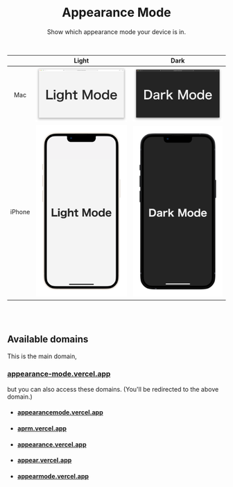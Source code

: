 <br />

<h1 align="center">Appearance Mode</h1>
<p align="center">Show which appearance mode your device is in.</p>

<br />

|        |                      Light                      |                     Dark                      |
| :----: | :---------------------------------------------: | :-------------------------------------------: |
|  Mac   |     ![mac-light](images/mac/mac-light.png)      |     ![mac-dark](images/mac/mac-dark.png)      |
| iPhone | ![iphone-light](images/iphone/iphone-light.png) | ![iphone-dark](images/iphone/iphone-dark.png) |

<br /><br />

## Available domains

This is the main domain,

### **[appearance-mode.vercel.app](https://appearance-mode.vercel.app)**<br />

but you can also access these domains. (You'll be redirected to the above domain.)

- #### [appearancemode.vercel.app](https://appearancemode.vercel.app)
- #### [aprm.vercel.app](https://aprm.vercel.app)
- #### [appearance.vercel.app](https://appearance.vercel.app)
- #### [appear.vercel.app](https://appear.vercel.app)
- #### [appearmode.vercel.app](https://appearmode.vercel.app)
